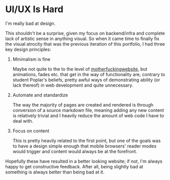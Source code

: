 # UI/UX Is Hard

I'm really bad at design.

This shouldn't be a surprise, given my focus on backend/infra
and complete lack of artistic sense in anything visual.
So when it came time to finally fix the visual atrocity
that was the previous iteration of this portfolio, I had
three key design principles:

1. Minimalism is fine

    Maybe not quite to the to the level of
    [motherfuckingwebsite](https://motherfuckingwebsite.com/),
    but animations, fades etc. that get in the way of
    functionality are, contrary to student Poplar's beliefs,
    pretty awful ways of demonstrating ability (or lack
    thereof) in web development and quite unnecessary.

2. Automate and standardize

    The way the majority of pages are created and rendered is
    through conversion of a source markdown file, meaning
    adding any new content is relatively trivial and I
    heavily reduce the amount of web code I have to deal with.

3. Focus on content

    This is pretty heavily related to the first point, but
    one of the goals was to have a design simple enough that
    mobile browsers' reader modes would trigger and content
    would always be at the forefront.

Hopefully these have resulted in a better looking website;
if not, I'm always happy to get constructive feedback.
After all, being slightly bad at something is always
better than being bad at it.
